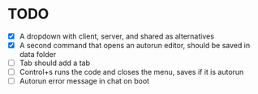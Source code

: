 # TODO
- [x] A dropdown with client, server, and shared as alternatives
- [x] A second command that opens an autorun editor, should be saved in data folder
- [ ] Tab should add a tab
- [ ] Control+s runs the code and closes the menu, saves if it is autorun
- [ ] Autorun error message in chat on boot